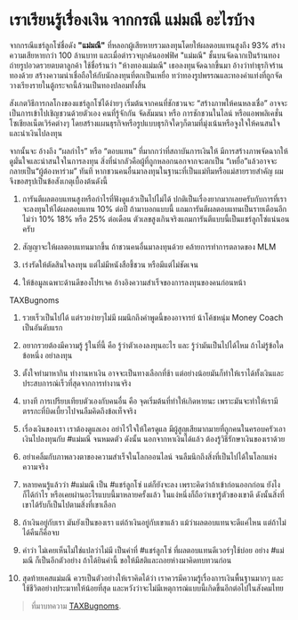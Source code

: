 
เราเรียนรู้เรื่องเงิน จากกรณี แม่มณี อะไรบ้าง
===

จากกรณีแชร์ลูกโซ่ชื่อดัง **"แม่มณี"** ที่หลอกผู้เสียหายรวมลงทุนโดยให้ผลตอบแทนสูงถึง 93% สร้างความเสียหายกว่า 100 ล้านบาท และเมื่อตำรวจบุกค้นออฟฟิศ "แม่มณี" ชั้นบนจัดฉากเป็นร้านทอง ถ่ายรูปอวดรวยตบตาลูกค้า ใช้ชื่อร้านว่า "ห้างทองแม่มณี" เธอลงทุนจัดฉากขึ้นมา อ้างว่าทำธุรกิจร้านทองด้วย สร้างความน่าเชื่อถือให้กับนักลงทุนที่ตกเป็นเหยื่อ ทว่าทองรูปพรรณและทองคำแท่งที่ถูกจัดวางเรียงรายในตู้กระจกนี้ล้วนเป็นทองปลอมทั้งสิ้น

สังเกตวิธีการกลโกงของแชร์ลูกโซ่ได้ง่ายๆ  เริ่มต้นจากคนที่ชักชวนจะ “สร้างภาพให้คนหลงเชื่อ” อาจจะเป็นการเข้าไปเชิญชวนด้วยตัวเอง คนที่รู้จักกัน จัดสัมมนา หรือ การชักชวนในไลน์ หรือแอพพลิเคชั่น โซเชียลเน็ตเวิร์คต่างๆ โดยสร้างแผนธุรกิจหรือรูปแบบธุรกิจใดๆก็ตามที่มุ่งเน้นหรือจูงใจให้คนสนใจและนำเงินไปลงทุน

จากนั้นจะ อ้างถึง “ผลกำไร” หรือ “ตอบแทน” ที่มากกว่าที่สถาบันการเงินให้  มีการสร้างภาพจัดฉากให้ดูมั่นใจและน่าสนใจในการลงทุน  สิ่งที่น่ากลัวคือผู้ที่ถูกหลอกนอกจากจะตกเป็น “เหยื่อ”แล้วอาจจะกลายเป็น“ผู้ต้องหาร่วม” ทันที หากชวนคนอื่นมาลงทุนในฐานะที่เป็นแม่ทีมหรือแม่สายรายสำคัญ ผมจึงขอสรุปเป็นข้อสังเกตุเบื้องต้นดังนี้

1. การันตีผลตอบแทนสูงหรือกำไรที่ฟังดูแล้วเป็นไปไม่ได้ ปกติเป็นเรื่องยากมากเลยครับกับการที่เราจะลงทุนให้ได้ผลตอบแทน 10% ต่อปี ถ้ามาบอกแบบนี้ แถมการันตีผลตอบแทนเป็นรายเดือนอีก ไม่ว่า 10% 18% หรือ 25% ต่อเดือน ตัวเลขสูงเกินจริงแถมการันตีแบบนี้เป็นแชร์ลูกโซ่แน่นอนครับ 

2. สัญญาจะให้ผลตอบแทนมากขึ้น ถ้าชวนคนอื่นมาลงทุนด้วย คล้ายการทำการตลาดของ MLM

3. เร่งรัดให้ตัดสินใจลงทุน แต่ไม่มีหนังสือชี้ชวน หรือมีแต่ไม่ชัดเจน 

4. ให้ข้อมูลเฉพาะด้านดีของโปรเจค อ้างอิงความสำเร็จของการลงทุนของคนก่อนหน้า 



TAXBugnoms

1. รวยเร็วเป็นไปได้ แต่รวยง่ายๆไม่มี ผมนึกถึงคำพูดนี้ของอาจารย์ น้าโค้ชหนุ่ม Money Coach เป็นอันดับแรก

2. อยากรวยต้องมีความรู้ รู้ในที่นี้ คือ รู้ว่าตัวเองลงทุนอะไร และ รู้ว่ามันเป็นไปได้ไหม ถ้าไม่รู้ข้อใดข้อหนึ่ง อย่าลงทุน

3. ตั้งใจทำมาหากิน ทำงานหาเงิน อาจจะเป็นทางเลือกที่ช้า แต่อย่างน้อยมันก็ทำให้เราได้ทั้งเงินและประสบการณ์เร็วที่สุดจากการทำงานจริง

4. บางที การเปรียบเทียบตัวเองกับคนอื่น คือ จุดเริ่มต้นที่ทำให้เกิดหายนะ เพราะมันจะทำให้เรามีตรรกะที่บิดเบี้ยวไปจนลืมคิดถึงข้อเท็จจริง

5. เรื่องเงินของเรา เราต้องดูแลเอง อย่าไว้ใจให้ใครดูแล มีผู้สูญเสียมากมายที่ถูกคนในครอบครัวเอาเงินไปลงทุนกับ #แม่มณี จนหมดตัว ดังนั้น นอกจากหาเงินได้แล้ว ต้องรู้วิธีรักษาเงินของเราด้วย

6. อย่าเคลิ้มกับภาพลวงตาของความสำเร็จในโลกออนไลน์ จนลืมนึกถึงสิ่งที่เป็นไปได้ในโลกแห่งความจริง

7. หลายคนรู้แล้วว่า #แม่มณี เป็น #แชร์ลูกโซ่ แต่ก็ยังจะลง เพราะคิดว่าถ้าเข้าก่อนออกก่อน ยังไงก็ได้กำไร หรือเคยผ่านอะไรแบบนี้มาหลายครั้งแล้ว ในแง่หนึ่งก็ถือว่าเขารู้ตัวของเขาดี ดังนั้นสิ่งที่เขาได้รับก็เป็นไปตามสิ่งที่เขาเลือก

8. ถ้าเงินอยู่กับเรา มันยังเป็นของเรา แต่ถ้าเงินอยู่กับเขาแล้ว แม้ว่าผลตอบแทนจะดีแค่ไหน แต่ถ้าไม่ได้คืนก็คือจบ

9. คำว่า ไม่เคยเห็นไม่ใช่แปลว่าไม่มี เป็นคำที่ #แชร์ลูกโซ่ ที่ผลตอบแทนดีเวอร์ๆใช้บ่อย อย่าง #แม่มณี ก็เป็นอีกตัวอย่าง ถ้าได้ยินคำนี้ ขอให้มีสติและถอยห่างมาคิดทบทวนก่อน

10. สุดท้ายเคสแม่มณี ควรเป็นตัวอย่างให้เราคิดได้ว่า เราควรมีความรู้เรื่องการเงินพื้นฐานมากๆ และใช้ชีวิตอย่างประมาทให้น้อยที่สุด และหวังว่าจะไม่มีเหตุการณ์แบบนี้เกิดขึ้นอีกต่อไปในสังคมไทย

> ที่มาบทความ [TAXBugnoms](https://www.facebook.com/TaxBugnoms/).
<!--stackedit_data:
eyJoaXN0b3J5IjpbLTE2OTg1MjUyNywtMTc0ODQyNTY2M119
-->